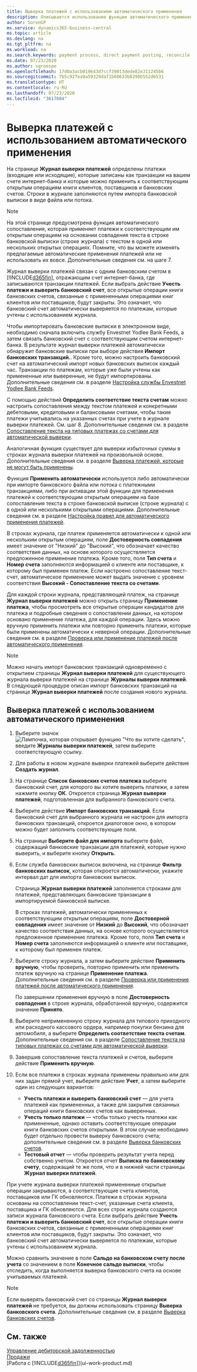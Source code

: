 ```yaml
---
title: Выверка платежей с использованием автоматического применения
description: Описывается использование функции автоматического применения для применения платежей или приходных кассовых ордеров к соответствующим открытым операциям, а также выверка платежей.
author: SorenGP
ms.service: dynamics365-business-central
ms.topic: article
ms.devlang: na
ms.tgt_pltfrm: na
ms.workload: na
ms.search.keywords: payment process, direct payment posting, reconcile payment, expenses, cash receipts
ms.date: 07/23/2020
ms.author: sgroespe
ms.openlocfilehash: 17d0a3acb019643d7ccf39013dede82e311245b6
ms.sourcegitcommit: 7b5c927ea9a59329daf1b60633b8290b552d6531
ms.translationtype: HT
ms.contentlocale: ru-RU
ms.lasthandoff: 07/23/2020
ms.locfileid: "3617604"
---
```

# <a name="reconcile-payments-using-automatic-application"></a>Выверка платежей с использованием автоматического применения

На странице **Журнал выверки платежей** определены платежи (входящие или исходящие), которые записаны как транзакции на вашем счете интернет-банка и которые можно применить к соответствующим открытым операциям книги клиентов, поставщиков и банковских счетов. Строки в журнале заполняются путем импорта банковской выписки в виде файла или потока.

> [!NOTE]
> На этой странице предусмотрена функция автоматического сопоставления, которая применяет платежи к соответствующим им открытым операциям на основании совпадения текста в строке банковской выписки (строке журнала) с текстом в одной или нескольких открытых операциях. Помните, что вы можете изменять предлагаемые автоматические применения платежей или не использовать их вовсе. Дополнительные сведения см. на шаге 7.

Журнал выверки платежей связан с одним банковским счетом в [!INCLUDE[d365fin](includes/d365fin_md.md)], отражающим счет интернет-банка, где записываются транзакции платежей. Если выбрать действие **Учесть платежи и выверить банковский счет**, все открытые операции книги банковских счетов, связанные с примененными операциями книг клиентов или поставщиков, будут закрыты. Это означает, что банковский счет автоматически выверяется по платежам, которые учтены с использованием журнала.

Чтобы импортировать банковские выписки в электронном виде, необходимо сначала включить службу Envestnet Yodlee Bank Feeds, а затем связать банковский счет с соответствующим счетом интернет-банка. В результате журнал выверки платежей автоматически обнаружит банковские выписки при выборе действия **Импорт банковских транзакций.**. Кроме того, можно настроить банковский счет на автоматический импорт новых банковских выписок каждый час. Транзакции по платежам, которые уже были учтены как примененные или выверенные, не будут импортированы. Дополнительные сведения см. в разделе [Настройка службы Envestnet Yodlee Bank Feeds](bank-how-setup-bank-statement-service.md).

С помощью действий **Определить соответствие текста счетам** можно настроить сопоставления между текстом платежей и конкретными дебетовыми, кредитовыми и балансовыми счетами, чтобы такие платежи учитывались на указанных счетах при учете в журнале выверки платежей. См. шаг 8. Дополнительные сведения см. в разделе [Сопоставление текста на типовых платежах со счетами для автоматической выверки](receivables-how-map-text-recurring-payments-accounts-auto-reconcilliation.md).

Аналогичная функция существует для выверки избыточных суммы в строках журнала выверки платежей на произвольной основе. Дополнительные сведения см. в разделе [Выверка платежей, которые не могут быть применены](receivables-how-reconcile-payments-cannot-apply-auto.md).

Функция **Применить автоматически** используется либо автоматически при импорте банковского файла или потока с платежными транзакциями, либо при активации этой функции для применения платежей к соответствующим открытым операциям на базе сопоставления текста в строке банковской выписке (строке журнала) с в одной или несколькими открытыми операциями. Дополнительные сведения см. в разделе [Настройка правил для автоматического применения платежей](receivables-how-set-up-payment-application-rules.md).

В строках журнала, где платеж применяется автоматически к одной или нескольким открытым операциям, поле **Достоверность совпадения** имеет значение от "Низкий" до "Высокий", что обозначает качество соответствия данных, на основе которого осуществляется предложенное применение платежа. Кроме того, поля **Тип счета** и **Номер счета** заполняются информацией о клиенте или поставщике, к которому был применен платеж. Если настроено сопоставление текст-счет, автоматическое применение может выдать значение с уровнем соответствия **Высокий - Сопоставление текста со счетами**.

Для каждой строки журнала, представляющей платеж, на странице **Журнал выверки платежей** можно открыть страницу **Применение платежа**, чтобы просмотреть все открытые операции кандидатов для платежа и подробные сведения о сопоставлении данных, на котором основано применение платежа, для каждой операции. Здесь можно вручную применить платежи или повторно применить платежи, которые были применены автоматически к неверной операции. Дополнительные сведения см. в разделе [Проверка или применение платежей после автоматического применения](receivables-how-review-apply-payments-auto-application.md).

> [!NOTE]  
> Можно начать импорт банковских транзакций одновременно с открытием страницы **Журнал выверки платежей** для существующего журнала выверки платежей на странице **Журналы выверки платежей**. В следующей процедуре описан импорт банковских транзакций на странице **Журнал выверки платежей** после создания нового журнала.

## <a name="to-reconcile-payments-using-automatic-application"></a>Выверка платежей с использованием автоматического применения
1. Выберите значок ![Лампочка, которая открывает функцию "Что вы хотите сделать"](media/ui-search/search_small.png "Что вы хотите сделать"), введите **Журналы выверки платежей**, затем выберите соответствующую ссылку.
2. Для работы в новом журнале выверки платежей выберите действие **Создать журнал**.
3. На странице **Список банковских счетов платежа** выберите банковский счет, для которого вы хотите выверить платежи, а затем нажмите кнопку **ОК**.
   Откроется страница **Журнал выверки платежей**, подготовленная для выбранного банковского счета.
4. Выберите действие **Импорт банковских транзакций**.
   Если банковский счет для выбранного журнала не настроен для импорта банковских транзакций, откроется диалоговое окно, в котором можно будет заполнить соответствующие поля.
5. На странице **Выберите файл для импорта** выберите файл, содержащий банковские транзакции для платежей, которые нужно выверить, и выберите кнопку **Открыть**.  
6. Если служба банковских выписок включена, на странице **Фильтр банковских выписок**, которая откроется автоматически, укажите интервал дат для импорта банковских выписок.

    Страница **Журнал выверки платежей** заполняется строками для платежей, представляющих банковские транзакции в импортируемой банковской выписке.

    В строках платежей, автоматически примененных к соответствующим открытым операциям, поле **Достоверной совпадения** имеет значение от **Низкий** до **Высокий**, что обозначает качество соответствия данных, на основе которого осуществляется предложенное применение платежа. Кроме того, поля **Тип счета** и **Номер счета** заполняются информацией о клиенте или поставщике, к которому был применен платеж.
7. Выберите строку журнала, а затем выберите действие **Применить вручную**, чтобы проверить, повторно применить или применить платеж вручную на странице **Применение платежа**. Дополнительные сведения см. в разделе [Проверка или применение платежей после автоматического применения](receivables-how-review-apply-payments-auto-application.md).

    По завершении применения вручную в поле **Достоверность совпадения** в строке журнала, обработанной вручную, содержится значение **Принято**.
8. Выберите непримененную строку журнала для типового приходного или расходного кассового ордера, например покупки бензина для автомобиля, а выберите **Определить соответствие текста счетам**. Дополнительные сведения см. в разделе [Сопоставление текста на типовых платежах со счетами для автоматической выверки](receivables-how-map-text-recurring-payments-accounts-auto-reconcilliation.md).
9. Завершив сопоставление текста платежей и счетов, выберите действие **Применить вручную**.
10. Если все платежи в строках журнала применены правильно или для них задан прямой учет, выберите действие **Учет**, а затем выберите один из следующих вариантов:

    - **Учесть платежи и выверить банковский счет** — для учета платежей как примененных, а также для закрытия связанных операций книги банковских счетов как выверенных.
    - **Учесть только платежи** — чтобы только учесть платежи как примененные, однако оставить соответствующие операции книги банковских счетов открытыми. В этом случае необходимо будет отдельно провести выверку банковского счета; дополнительные сведения см. в разделе [Выверка банковских счетов](bank-how-reconcile-bank-accounts-separately.md).
    - **Тестовый отчет** — чтобы проверить результат учета перед собственно учетом. Откроется отчет **Выписка по банковскому счету**, содержащий те же поля, что и в нижней части страницы **Журнал выверки платежей**.

При учете журнала выверки платежей примененные открытые операции закрываются, а соответствующие счета клиентов, поставщиков или ГК обновляются. Платежи в строках журнала основаны на сопоставлении текст-счет, указанные счета клиента, поставщика и ГК обновляются. Для всех строк журнала создаются записи журнала банковского счета. Если выбрать действие **Учесть платежи и выверить банковский счет**, все открытые операции книги банковских счетов, связанные с примененными операциями книг клиентов или поставщиков, будут закрыты. Это означает, что банковский счет автоматически выверяется по платежам, которые учтены с использованием журнала.

Можно сравнить значение в поле **Сальдо на банковском счету после учета** со значением в поле **Конечное сальдо выписки**, чтобы отследить, когда выполняется выверка банковского счета на основе учитываемых платежей.

> [!NOTE]  
>   Если выверять банковский счет со страницы **Журнал выверки платежей** не требуется, вы должны использовать страницу **Выверка банковского счета**. Дополнительные сведения см. в разделе [Выверка банковских счетов](bank-how-reconcile-bank-accounts-separately.md).

## <a name="see-also"></a>См. также
[Управление дебиторской задолженностью](receivables-manage-receivables.md)  
[Продажи](sales-manage-sales.md)  
[Работа с [!INCLUDE[d365fin](includes/d365fin_md.md)]](ui-work-product.md)
